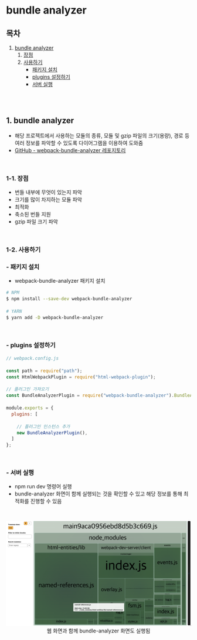 # bundle analyzer

## 목차

1. [bundle analyzer](#1-bundle-analyzer)
    1. [장점](#1-1-장점)
    2. [사용하기](#1-2-사용하기)
        - [패키지 설치](#--패키지-설치)
        - [plugins 설정하기](#--plugins-설정하기)
        - [서버 실행](#--서버-실행)

<br/>
<br/>

## 1. bundle analyzer

- 해당 프로젝트에서 사용하는 모듈의 종류, 모듈 및 gzip 파일의 크기(용량), 경로 등 여러 정보를 파악할 수 있도록 다이어그램을 이용하여 도와줌
- [GitHub - webpack-bundle-analyzer 레포지토리](https://github.com/webpack-contrib/webpack-bundle-analyzer)

<br/>

### 1-1. 장점

- 번들 내부에 무엇이 있는지 파악
- 크기를 많이 차지하는 모듈 파악
- 최적화
- 축소된 번들 지원
- gzip 파일 크기 파악

<br/>

### 1-2. 사용하기

### - 패키지 설치

- webpack-bundle-analyzer 패키지 설치

```bash
# NPM
$ npm install --save-dev webpack-bundle-analyzer

# YARN
$ yarn add -D webpack-bundle-analyzer
```

<br/>

### - plugins 설정하기

```js
// webpack.config.js

const path = require("path");
const HtmlWebpackPlugin = require("html-webpack-plugin");

// 플러그인 가져오기
const BundleAnalyzerPlugin = require("webpack-bundle-analyzer").BundleAnalyzerPlugin;

module.exports = {
  plugins: [

    // 플러그인 인스턴스 추가
    new BundleAnalyzerPlugin(),
  ]
};
```

<br/>

### - 서버 실행

- npm run dev 명령어 실행
- bundle-analyzer 화면이 함께 실행되는 것을 확인할 수 있고 해당 정보를 통해 최적화를 진행할 수 있음

<br/>

<p align="center">
    <img src="../../assets/img/Webpack_bundle_analyzer.png" width="700" alt="Webpack_bundle_analyzer"><br/>
    <span>웹 화면과 함께 bundle-analyzer 화면도 실행됨</span>
</p>